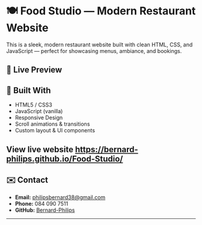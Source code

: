 # 🍽️ Food Studio — Modern Restaurant Website

This is a sleek, modern restaurant website built with clean HTML, CSS, and JavaScript — perfect for showcasing menus, ambiance, and bookings.

## 🔗 Live Preview



## 🧱 Built With

- HTML5 / CSS3
- JavaScript (vanilla)
- Responsive Design
- Scroll animations & transitions
- Custom layout & UI components
  
## View live website https://bernard-philips.github.io/Food-Studio/
## ✉️ Contact

- **Email:** philipsbernard38@gmail.com  
- **Phone:** 084 090 7511  
- **GitHub:** [Bernard-Philips](https://github.com/Bernard-Philips)

---


